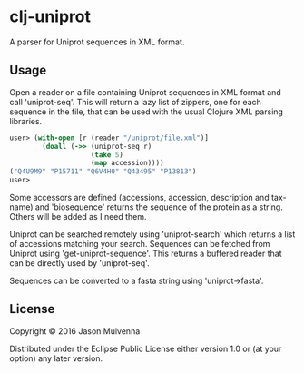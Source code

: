 # clj-uniprot

A parser for Uniprot sequences in XML format.

## Usage

Open a reader on a file containing Uniprot sequences in XML format and
call 'uniprot-seq'. This will return a lazy list of zippers, one for
each sequence in the file, that can be used with the usual Clojure XML
parsing libraries.

```clojure
user> (with-open [r (reader "/uniprot/file.xml")]
        (doall (->> (uniprot-seq r)
                    (take 5)
                    (map accession))))
("Q4U9M9" "P15711" "Q6V4H0" "Q43495" "P13813")
user>
```

Some accessors are defined (accessions, accession, description and
tax-name) and 'biosequence' returns the sequence of the protein as a
string. Others will be added as I need them.

Uniprot can be searched remotely using 'uniprot-search' which returns
a list of accessions matching your search. Sequences can be fetched
from Uniprot using 'get-uniprot-sequence'. This returns a buffered
reader that can be directly used by 'uniprot-seq'.

Sequences can be converted to a fasta string using 'uniprot->fasta'.

## License

Copyright © 2016 Jason Mulvenna

Distributed under the Eclipse Public License either version 1.0 or (at
your option) any later version.
